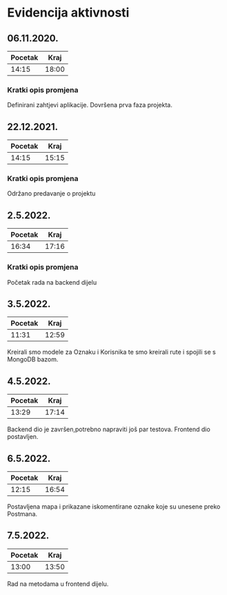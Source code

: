 # Evidencija aktivnosti

## 06.11.2020.
Pocetak | Kraj
------- | ----
14:15   | 18:00
### Kratki opis promjena
Definirani zahtjevi aplikacije.
Dovršena prva faza projekta.


## 22.12.2021.
Pocetak | Kraj
------- | ----
14:15   | 15:15
### Kratki opis promjena
Održano predavanje o projektu

## 2.5.2022.
Pocetak | Kraj
------- | ----
16:34   | 17:16 
### Kratki opis promjena
Početak rada na backend dijelu

## 3.5.2022.
Pocetak | Kraj
------- | ----
11:31   | 12:59
Kreirali smo modele za Oznaku i Korisnika te smo kreirali rute i spojili se s MongoDB bazom. 

## 4.5.2022.
Pocetak | Kraj
------- | ----
13:29   | 17:14

Backend dio je završen,potrebno napraviti još par testova. Frontend dio postavljen.

## 6.5.2022.
Pocetak | Kraj
------- | ----
12:15   | 16:54
Postavljena mapa i prikazane iskomentirane oznake koje su unesene preko Postmana.

## 7.5.2022.
Pocetak | Kraj
------- | ----
13:00   | 13:50
Rad na metodama u frontend dijelu.

